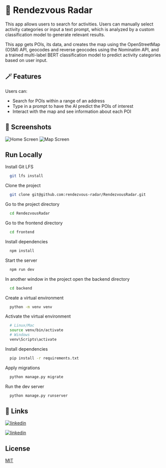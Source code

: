 # 📌 Rendezvous Radar

This app allows users to search for activities. Users can manually select activity categories or input a text prompt, which is analyzed by a custom classification model to generate relevant results.

This app gets POIs, its data, and creates the map using the OpenStreetMap (OSM) API, geocodes and reverse geocodes using the Nominatim API, and a trained multi-label BERT classification model to predict activity categories based on user input.

## 🪄 Features

Users can:

- Search for POIs within a range of an address
- Type in a prompt to have the AI predict the POIs of interest
- Interact with the map and see information about each POI

## 📸 Screenshots

![Home Screen](home.png)
![Map Screen](map.png)

## Run Locally

Install Git LFS

```bash
  git lfs install
```

Clone the project

```bash
  git clone git@github.com:rendezvous-radar/RendezvousRadar.git
```

Go to the project directory

```bash
  cd RendezvousRadar
```

Go to the frontend directory

```bash
  cd frontend
```

Install dependencies

```bash
  npm install
```

Start the server

```bash
  npm run dev
```

In another window in the project open the backend directory

```bash
  cd backend
```

Create a virtual environment

```bash
  python -m venv venv
```

Activate the virtual environment

```bash
  # Linux/Mac
  source venv/bin/activate
  # Windows
  venv\Scripts\activate
```

Install dependencies

```bash
  pip install -r requirements.txt
```

Apply migrations

```bash
  python manage.py migrate
```

Run the dev server

```bash
  python manage.py runserver
```

## 🔗 Links

[![linkedin](https://img.shields.io/badge/linkedin-0A66C2?style=for-the-badge&logo=linkedin&logoColor=white)](https://www.linkedin.com/in/jinha-kim/)

[![linkedin](https://img.shields.io/badge/linkedin-0A66C2?style=for-the-badge&logo=linkedin&logoColor=white)](https://www.linkedin.com/in/jerry-chen-8852a324b/)

## License

[MIT](https://choosealicense.com/licenses/mit/)
